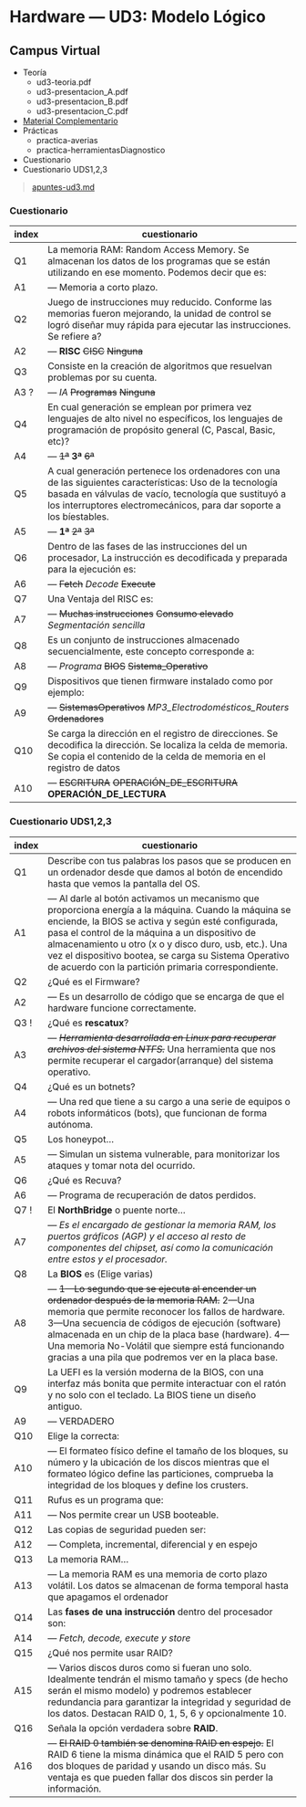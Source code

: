 # Hardware — UD3: Modelo Lógico

## Campus Virtual

- Teoría
  - ud3-teoria.pdf
  - ud3-presentacion_A.pdf
  - ud3-presentacion_B.pdf
  - ud3-presentacion_C.pdf
- [Material Complementario](/FunHard/UD3-Modelo-logico/materialComplementario.md)
- Prácticas
  - practica-averias
  - practica-herramientasDiagnostico
- Cuestionario
- Cuestionario UDS1,2,3

> [apuntes-ud3.md](/FunHard/UD3-ModeloLogico/apuntes-ud3.md)


### Cuestionario

| index | cuestionario |
| ---   | --- |
| Q1    | La memoria RAM: Random Access Memory. Se almacenan los datos de los programas que se están utilizando en ese momento. Podemos decir que es:
| A1    | — Memoria a corto plazo.
| Q2    | Juego de instrucciones muy reducido. Conforme las memorias fueron mejorando, la unidad de control se logró diseñar muy rápida para ejecutar las instrucciones. Se refiere a?
| A2    | — **RISC** ~~CISC~~ ~~Ninguna~~
| Q3    | Consiste en la creación de algoritmos que resuelvan problemas por su cuenta.
| A3 ?  | — *IA* ~~Programas~~ ~~Ninguna~~
| Q4    | En cual generación se emplean por primera vez lenguajes de alto nivel no específicos, los lenguajes de programación de propósito general (C, Pascal, Basic, etc)?
| A4    | — ~~1ª~~ **3ª** ~~6ª~~
| Q5    | A cual generación pertenece los ordenadores con una de las siguientes características: Uso de la tecnología basada en válvulas de vacío, tecnología que sustituyó a los interruptores electromecánicos, para dar soporte a los bíestables.
| A5    | — **1ª** ~~2ª~~ ~~3ª~~
| Q6    | Dentro de las fases de las instrucciones del un procesador, La instrucción es decodificada y preparada para la ejecución es:
| A6    | — ~~Fetch~~ *Decode* ~~Execute~~
| Q7    | Una Ventaja del RISC es:
| A7    | — ~~Muchas instrucciones~~ ~~Consumo elevado~~ *Segmentación sencilla*
| Q8    | Es un conjunto de instrucciones almacenado secuencialmente, este concepto corresponde a:
| A8    | — *Programa* ~~BIOS~~ ~~Sistema_Operativo~~
| Q9    | Dispositivos que tienen firmware instalado como por ejemplo:
| A9    | — ~~SistemasOperativos~~ *MP3_Electrodomésticos_Routers* ~~Ordenadores~~
| Q10   | Se carga la dirección en el registro de direcciones. Se decodifica la dirección. Se localiza la celda de memoria. Se copia el contenido de la celda de memoria en el registro de datos
| A10   | — ~~ESCRITURA~~ ~~OPERACIÓN_DE_ESCRITURA~~ **OPERACIÓN_DE_LECTURA**


### Cuestionario UDS1,2,3

| index | cuestionario |
| ---   | --- |
| Q1    | Describe con tus palabras los pasos que se producen en un ordenador desde que damos al botón de encendido hasta que vemos la pantalla del OS.
| A1    | — Al darle al botón activamos un mecanismo que proporciona energía a la máquina. Cuando la máquina se enciende, la BIOS se activa y según esté configurada, pasa el control de la máquina a un dispositivo de almacenamiento u otro (x o y disco duro, usb, etc.). Una vez el dispositivo bootea, se carga su Sistema Operativo de acuerdo con la partición primaria correspondiente.
| Q2    | ¿Qué es el Firmware?
| A2    | — Es un desarrollo de código que se encarga de que el hardware funcione correctamente.
| Q3 !  | ¿Qué es **rescatux**?
| A3    | — ~~*Herramienta desarrollada en Linux para recuperar archivos del sistema NTFS.*~~ Una herramienta que nos permite recuperar el cargador(arranque) del sistema operativo.
| Q4    | ¿Qué es un botnets?
| A4    | — Una red que tiene a su cargo a una serie de equipos o robots informáticos (bots), que funcionan de forma autónoma.
| Q5    | Los honeypot…
| A5    | — Simulan un sistema vulnerable, para monitorizar los ataques y tomar nota del ocurrido.
| Q6    | ¿Qué es Recuva?
| A6    | — Programa de recuperación de datos perdidos.
| Q7 !  | El **NorthBridge** o puente norte…
| A7    | — *Es el encargado de gestionar la memoria RAM, los puertos gráficos (AGP) y el acceso al resto de componentes del chipset, así como la comunicación entre estos y el procesador.*
| Q8    | La **BIOS** es (Elige varias)
| A8    | — ~~1—Lo segundo que se ejecuta al encender un ordenador después de la memoria RAM.~~ 2—Una memoria que permite reconocer los fallos de hardware. 3—Una secuencia de códigos de ejecución (software) almacenada en un chip de la placa base (hardware). 4—Una memoria No-Volátil que siempre está funcionando gracias a una pila que podremos ver en la placa base.
| Q9    | La UEFI es la versión moderna de la BIOS, con una interfaz más bonita que permite interactuar con el ratón y no solo con el teclado. La BIOS tiene un diseño antiguo.
| A9    | — VERDADERO
| Q10   | Elige la correcta:
| A10   | — El formateo físico define el tamaño de los bloques, su número y la ubicación de los discos mientras que el formateo lógico define las particiones, comprueba la integridad de los bloques y define los crusters.
| Q11   | Rufus es un programa que:
| A11   | — Nos permite crear un USB booteable.
| Q12   | Las copias de seguridad pueden ser:
| A12   | — Completa, incremental, diferencial y en espejo
| Q13   | La memoria RAM…
| A13   | — La memoria RAM es una memoria de corto plazo volátil. Los datos se almacenan de forma temporal hasta que apagamos el ordenador
| Q14   | Las **fases de una instrucción** dentro del procesador son:
| A14   | — *Fetch, decode, execute y store*
| Q15   | ¿Qué nos permite usar RAID?
| A15   | — Varios discos duros como si fueran uno solo. Idealmente tendrán el mismo tamaño y specs (de hecho serán el mismo modelo) y podremos establecer redundancia para garantizar la integridad y seguridad de los datos. Destacan RAID 0, 1, 5, 6 y opcionalmente 10.
| Q16   | Señala la opción verdadera sobre **RAID**.
| A16   | — ~~El RAID 0 también se denomina RAID en espejo.~~ El RAID 6 tiene la misma dinámica que el RAID 5 pero con dos bloques de paridad y usando un disco más. Su ventaja es que pueden fallar dos discos sin perder la información.
